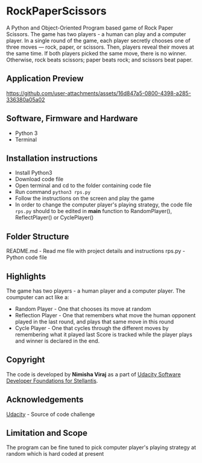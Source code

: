 # RockPaperScissors
A Python and Object-Oriented Program based game of Rock Paper Scissors. The game has two players - a human can play and a computer player. In a single round of the game, each player secretly chooses one of three moves — rock, paper, or scissors. Then, players reveal their moves at the same time. If both players picked the same move, there is no winner. Otherwise, rock beats scissors; paper beats rock; and scissors beat paper.


## Application Preview

https://github.com/user-attachments/assets/16d847a5-0800-4398-a285-336380a05a02


## Software, Firmware and Hardware

* Python 3
* Terminal


## Installation instructions

* Install Python3
* Download code file
* Open terminal and cd to the folder containing code file
* Run command
```python3 rps.py```
* Follow the instructions on the screen and play the game
* In order to change the computer player's playing strategy, the code file `rps.py` should to be edited in __main__ function to RandomPlayer(), ReflectPlayer() or CyclePlayer()


## Folder Structure

README.md - Read me file with project details and instructions
rps.py - Python code file


## Highlights

The game has two players - a human player and a computer player. The coumputer can act like a:
* Random Player - One that chooses its move at random
* Reflection Player - One that remembers what move the human opponent played in the last round, and plays that same move in this round
* Cycle Player - One that cycles through the different moves by remembering what it played last
Score is tracked while the player plays and winner is declared in the end.


## Copyright

The code is developed by **Nimisha Viraj** as a part of [Udacity Software Developer Foundations for Stellantis](https://www.udacity.com/enrollment/nd000-ent-stellantis). 


## Acknowledgements

[Udacity](https://udacity.com) - Source of code challenge


## Limitation and Scope

The program can be fine tuned to pick computer player's playing strategy at random which is hard coded at present
